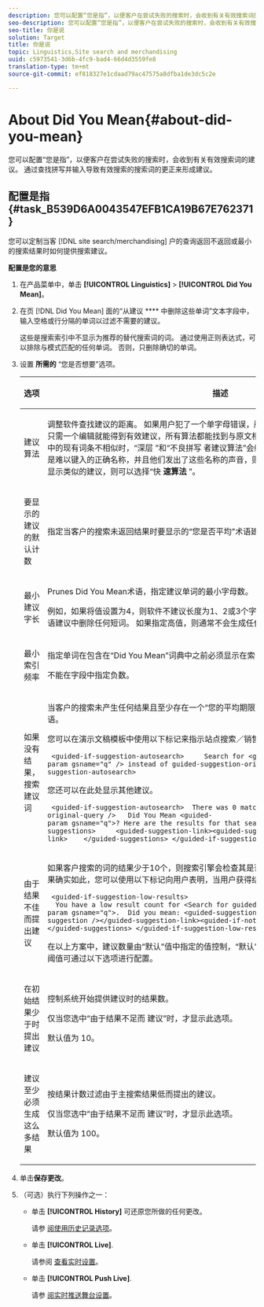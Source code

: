 ```yaml
---
description: 您可以配置“您是指”，以便客户在尝试失败的搜索时，会收到有关有效搜索词的建议。 通过查找拼写并输入导致有效搜索的搜索词的更正来形成建议。
seo-description: 您可以配置“您是指”，以便客户在尝试失败的搜索时，会收到有关有效搜索词的建议。 通过查找拼写并输入导致有效搜索的搜索词的更正来形成建议。
seo-title: 你是说
solution: Target
title: 你是说
topic: Linguistics,Site search and merchandising
uuid: c5973541-3d6b-4fc9-bad4-66d4d3559fe8
translation-type: tm+mt
source-git-commit: ef818327e1cdaad79ac47575a8dfba1de3dc5c2e

---
```



# About Did You Mean{#about-did-you-mean}

您可以配置“您是指”，以便客户在尝试失败的搜索时，会收到有关有效搜索词的建议。 通过查找拼写并输入导致有效搜索的搜索词的更正来形成建议。

## 配置是指 {#task_B539D6A0043547EFB1CA19B67E762371}

您可以定制当客 [!DNL site search/merchandising] 户的查询返回不返回或最小的搜索结果时如何提供搜索建议。

<!-- 

t_configuring_did_you_mean.xml

 -->

**配置是您的意思**

1. 在产品菜单中，单击 **[!UICONTROL Linguistics]** > **[!UICONTROL Did You Mean]**。
1. 在页 [!DNL Did You Mean] 面的“从建议 **** 中删除这些单词”文本字段中，输入空格或行分隔的单词以过滤不需要的建议。

   这些是搜索索引中不显示为推荐的替代搜索词的词。 通过使用正则表达式，可以排除与模式匹配的任何单词。 否则，只删除确切的单词。

1. 设置 **所需的** “您是否想要”选项。

   <!-- 
   
   r_did_you_mean_options.xml
   
   -->

   <table> 
    <thead> 
      <tr> 
      <th colname="col1" class="entry"> <p>选项 </p> </th> 
      <th colname="col2" class="entry"> <p>描述 </p> </th> 
      </tr> 
    </thead>
    <tbody> 
      <tr> 
      <td colname="col1"> <p>建议算法 </p> </td> 
      <td colname="col2"> <p>调整软件查找建议的距离。 如果用户犯了一个单字母错误，所有算法都会给出相同的建议。 原因是只需一个编辑就能得到有效建议，所有算法都能找到与原文相近的词。 但是，当原始搜索词与索引中的现有词条不相似时，“深层 <b></b> ”和“不良拼写 <b></b> 者建议算法”会继续搜索可能的建议。 如果客户尝试的是难以键入的正确名称，并且他们发出了这些名称的声音，则此方案很有用。 但是，如果您只希望显示类似的建议，则可以选择“快 <b>速算法</b> ”。 </p> </td> 
      </tr> 
      <tr> 
      <td colname="col1"> <p>要显示的建议的默认计数 </p> </td> 
      <td colname="col2"> <p>指定当客户的搜索未返回结果时要显示的“您是否平均”术语建议(0-20)的数量。 默认值为 3。 </p> </td> 
      </tr> 
      <tr> 
      <td colname="col1"> <p>最小建议字长 </p> </td> 
      <td colname="col2"> <p>Prunes Did You Mean术语，指定建议单词的最小字母数。 </p> <p>例如，如果将值设置为4，则软件不建议长度为1、2或3个字符的单词。 如果指定值0，则不会从术语建议中删除任何短词。 如果指定高值，则通常不会生成任何术语建议。 默认值为 3。 </p> </td> 
      </tr> 
      <tr> 
      <td colname="col1"> <p>最小索引频率 </p> </td> 
      <td colname="col2"> <p> 指定单词在包含在“Did You Mean”词典中之前必须显示在索引中的最小次数。 </p> <p>不能在字段中指定负数。 </p> </td> 
      </tr> 
      <tr> 
      <td colname="col1"> <p>如果没有结果，搜索建议词 </p> </td> 
      <td colname="col2"> <p>当客户的搜索未产生任何结果且至少存在一个“您的平均期限建议”时，自动重新搜索第一个建议的术语。 </p> <p>您可以在演示文稿模板中使用以下标记来指示站点搜索／销售自动搜索其他术语： </p> <p> <code>&nbsp;&lt;guided-if-suggestion-autosearch&gt;&nbsp;&nbsp;&nbsp;&nbsp;&nbsp;Search&nbsp;for&nbsp;&lt;guided-param&nbsp;gsname="q"&nbsp;/&gt;&nbsp;instead&nbsp;of&nbsp;guided-suggestion-original-query&nbsp;/&gt;&nbsp;&lt;/guided-if-suggestion-autosearch&gt;</code> </p> <p>您还可以在此处显示其他建议。 </p> <p> <code>&nbsp;&lt;guided-if-suggestion-autosearch&gt;&nbsp;&nbsp;There&nbsp;was&nbsp;0&nbsp;matches&nbsp;for&nbsp;&lt;guided-suggestion-original-query&nbsp;/&gt;&nbsp;&nbsp;&nbsp;Did&nbsp;You&nbsp;Mean&nbsp;&lt;guided-param&nbsp;gsname="q"&gt;?&nbsp;Here&nbsp;are&nbsp;the&nbsp;results&nbsp;for&nbsp;that&nbsp;search.&nbsp;&nbsp;&nbsp;Or&nbsp;Did&nbsp;You&nbsp;Mean&nbsp;&nbsp;&nbsp;&nbsp;&lt;guided-suggestions&gt;&nbsp;&nbsp;&nbsp;&nbsp;&nbsp;&lt;guided-suggestion-link&gt;&lt;guided-suggestion&nbsp;/&gt;&lt;/guided-suggestion-link&gt;&nbsp;&nbsp;&nbsp;&nbsp;&lt;/guided-suggestions&gt;&nbsp;&lt;/guided-if-suggestion-autosearch&gt;</code> </p> </td> 
      </tr> 
      <tr> 
      <td colname="col1"> <p>由于结果不佳而提出建议 </p> </td> 
      <td colname="col2"> <p>如果客户搜索的词的结果少于10个，则搜索引擎会检查其是否有可产生超过100个结果的建议。 如果确实如此，您可以使用以下标记向用户表明，当用户获得结果时，他们可能希望搜索其他内容： </p> <p> <code>&nbsp;&lt;guided-if-suggestion-low-results&gt; &nbsp;&nbsp;You&nbsp;have&nbsp;a&nbsp;low&nbsp;result&nbsp;count&nbsp;for&nbsp;&lt;Search&nbsp;for&nbsp;guided-param&nbsp;gsname="q"&gt;.&nbsp;&nbsp;Did&nbsp;you&nbsp;mean:&nbsp;&lt;guided-suggestion&gt;&lt;guided-suggestion-link&gt;&lt;guided-suggestion&nbsp;/&gt;&lt;/guided-suggestion-link&gt;&lt;guided-if-not-last&gt;,&nbsp;&lt;/guided-if-not-last&gt;&lt;/guided-suggestions&gt;&nbsp;&lt;/guided-if-suggestion-low-results&gt;</code> </p> <p> 在以上方案中，建议数量由“默认”值中指定的值控制，“默认”值是 <span class="uicontrol"> 要显示的建议数量</span>。 低阈值和高阈值可通过以下选项进行配置。 </p> </td> 
      </tr> 
      <tr> 
      <td colname="col1"> <p>在初始结果少于时提出建议 </p> </td> 
      <td colname="col2"> <p>控制系统开始提供建议时的结果数。 </p> <p>仅当您选中“由于结果不足而 <span class="uicontrol"> 建议”时，才显示此选项</span>。 </p> <p>默认值为 10。 </p> </td> 
      </tr> 
      <tr> 
      <td colname="col1"> <p>建议至少必须生成这么多结果 </p> </td> 
      <td colname="col2"> <p>按结果计数过滤由于主搜索结果低而提出的建议。 </p> <p>仅当您选中“由于结果不足而 <span class="uicontrol"> 建议”时，才显示此选项</span>。 </p> <p>默认值为 100。 </p> </td> 
      </tr> 
    </tbody> 
    </table>

1. 单击&#x200B;**保存更改**。
1. （可选）执行下列操作之一：

   * 单击 **[!UICONTROL History]** 可还原您所做的任何更改。

      请参 [阅使用历史记录选项](../t-using-the-history-option.md#task_70DD3F87A67242BBBD2CB27156F43002)。

   * 单击 **[!UICONTROL Live]**.

      请参阅 [查看实时设置](../c-about-staging.md#task_401A0EBDB5DB4D4CA933CBA7BECDC10F)。

   * 单击 **[!UICONTROL Push Live]**.

      请参 [阅实时推送舞台设置](../c-about-staging.md#task_44306783B4C0408AAA58B471DAF2D9A4)。

